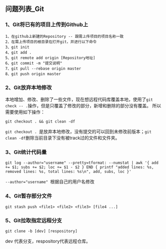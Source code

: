 ## 问题列表_Git

### 1、Git将已有的项目上传到Github上

```
1、在github上新建的Repository -- 跟需上传项目的项目名称一致
2、在需上传项目的根目录在打开git，并进行以下命令
3、git init
4、git add .
5、git remote add origin [Repository地址]
6、git commit -m "提交说明"
7、git pull --rebase origin master
8、git push origin master
```

### 2、Git放弃本地修改

本地增加、修改、删除了一些文件，现在想远程代码库覆盖本地，使用了`git check -- .`操作，但是只覆盖了修改的部分，新增和删除的部分没有覆盖。
所以需要使用如下操作：
```
git checkout . && git clean -df
```

 `git checkout . `是放弃本地修改，没有提交的可以回到未修改前版本；`git clean -df`删除当前目录下没有被track过的文件和文件夹。

### 3、Git统计代码量

```
git log --author="username" --pretty=tformat: --numstat | awk '{ add += $1; subs += $2; loc += $1 - $2 } END { printf "added lines: %s, removed lines: %s, total lines: %s\n", add, subs, loc }'
```

`--author="username" `根据自己的用户名修改

### 4、Git暂存部分文件

```
git stash push <file1> <file2> <file3> [file4 ...]
```

### 5、Git拉取指定远程分支

```
git clone -b [dev] [respository]
```

dev 代表分支，respository代表远程仓库。
